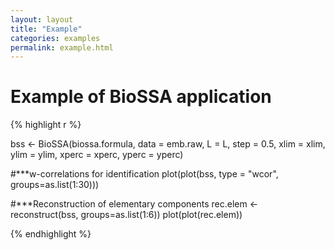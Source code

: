```yaml
---
layout: layout
title: "Example"
categories: examples
permalink: example.html
---
```


#  Example of BioSSA application

{% highlight r %}

  bss <- BioSSA(biossa.formula, data = emb.raw,
                L = L,
                step = 0.5,
                xlim = xlim,
                ylim = ylim,
                xperc = xperc,
                yperc = yperc)

#***w-correlations for identification
  plot(plot(bss, type = "wcor", groups=as.list(1:30)))

#***Reconstruction of elementary components
  rec.elem <- reconstruct(bss, groups=as.list(1:6))
  plot(plot(rec.elem))


{% endhighlight %}
